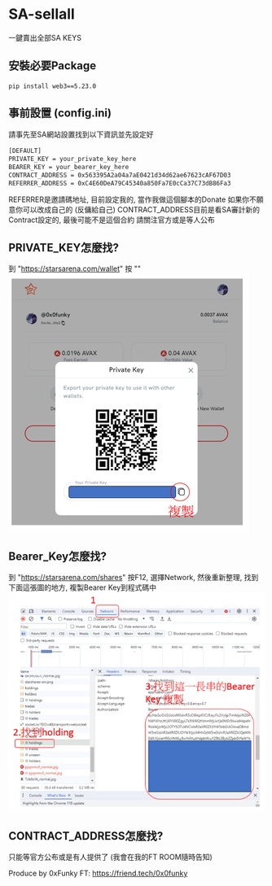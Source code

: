 # SA-sellall
 一鍵賣出全部SA KEYS

## 安裝必要Package
```
pip install web3==5.23.0
```
## 事前設置 (config.ini)
請事先至SA網站設置找到以下資訊並先設定好
```
[DEFAULT]
PRIVATE_KEY = your_private_key_here
BEARER_KEY = your_bearer_key_here
CONTRACT_ADDRESS = 0x563395A2a04a7aE0421d34d62ae67623cAF67D03
REFERRER_ADDRESS = 0xC4E60DeA79C45340a850Fa7E0cCa37C73dB86Fa3
```
REFERRER是邀請碼地址, 目前設定我的, 當作我做這個腳本的Donate
如果你不願意你可以改成自己的 (反傭給自己)
CONTRACT_ADDRESS目前是看SA審計新的Contract設定的, 最後可能不是這個合約
請關注官方或是等人公布

## PRIVATE_KEY怎麼找?
到 "https://starsarena.com/wallet" 按 ""
![How to find Bearer Key](images/private_keys.png)

## Bearer_Key怎麼找?
到 "https://starsarena.com/shares" 按F12, 選擇Network, 然後重新整理, 找到下面這張圖的地方, 複製Bearer Key到程式碼中
![How to find Bearer Key](images/Bearer_keys.png)

## CONTRACT_ADDRESS怎麼找?
只能等官方公布或是有人提供了 (我會在我的FT ROOM隨時告知)

Produce by 0xFunky
FT: https://friend.tech/0x0funky